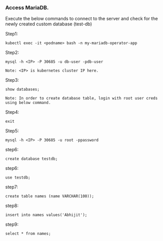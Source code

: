 ### Access MariaDB.

Execute the below commands to connect to the server and check for the newly created custom database (test-db)

Step1:
```execute
kubectl exec -it <podname> bash -n my-mariadb-operator-app
```
Step2:
```execute
mysql -h <IP> -P 30685 -u db-user -pdb-user
```
```
Note: <IP> is kubernetes cluster IP here.
```
  
Step3:
```execute
show databases;
```
```
Note: In order to create database table, login with root user creds using below command.
```
Step4:
```execute
exit
```
Step5:
```execute
mysql -h <IP> -P 30685 -u root -ppassword
```

step6:
```execute
create database testdb;
```
step6:
```execute
use testdb;
```

step7:
```execute
create table names (name VARCHAR(100));
```

step8:
```execute
insert into names values('Abhijit');
```

step9:
```execute
select * from names;
```
